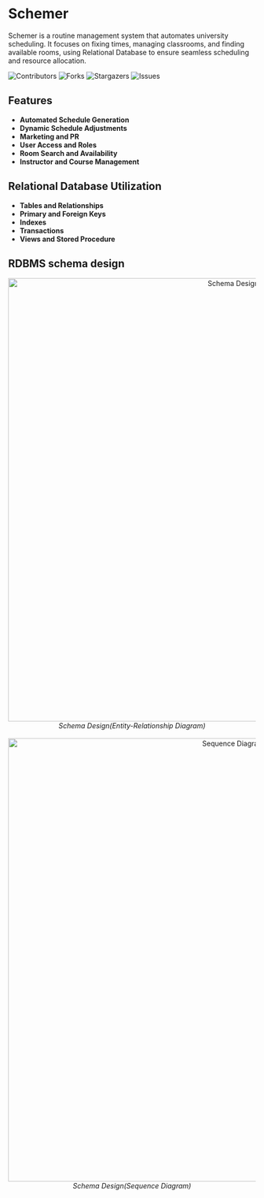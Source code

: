 # Schemer
 Schemer is a routine management system that automates university scheduling. It focuses on fixing times, managing classrooms, and finding available rooms, using Relational Database to ensure seamless scheduling and resource allocation.

![Contributors](https://img.shields.io/github/contributors/CrypticFate/Schemer?color=darkgreen) ![Forks](https://img.shields.io/github/forks/CrypticFate/Schemer?style=social) ![Stargazers](https://img.shields.io/github/stars/CrypticFate/Schemer?style=social) ![Issues](https://img.shields.io/github/issues/CrypticFate/Schemer?color=brown) 

## Features
- **Automated Schedule Generation**
- **Dynamic Schedule Adjustments**
- **Marketing and PR**
- **User Access and Roles**
- **Room Search and Availability**
- **Instructor and Course Management**

## Relational Database Utilization
- **Tables and Relationships**
- **Primary and Foreign Keys**
- **Indexes**
- **Transactions**
- **Views and Stored Procedure**

## RDBMS schema design
<p align="center">
  <img src="resource/erd.png" alt="Schema Design" width="900"/>
   <br/>
  <em>Schema Design(Entity-Relationship Diagram)</em>
   <br/>
  <br/>
  <img src="resource/sd.png" alt="Sequence Diagram" width="900"/>
   <br/>
  <em>Schema Design(Sequence Diagram)</em>
   <br/>
</p>

